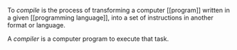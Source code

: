 To *compile* is the process of transforming a computer [[program]] written in a given [[programming language]], into a set of instructions in another format or language. 

A *compiler* is a computer program to execute that task. 
